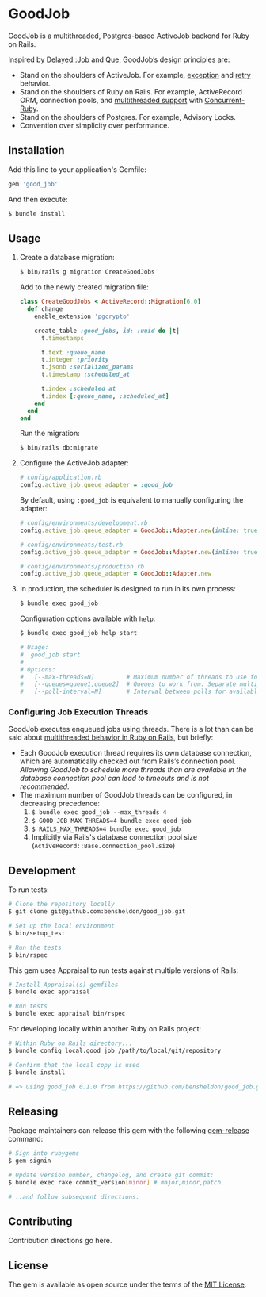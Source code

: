 # GoodJob

GoodJob is a multithreaded, Postgres-based ActiveJob backend for Ruby on Rails.

Inspired by [Delayed::Job](https://github.com/collectiveidea/delayed_job) and [Que](https://github.com/que-rb/que), GoodJob’s design principles are:

- Stand on the shoulders of ActiveJob. For example, [exception](https://edgeguides.rubyonrails.org/active_job_basics.html#exceptions) and [retry](https://edgeguides.rubyonrails.org/active_job_basics.html#retrying-or-discarding-failed-jobs) behavior. 
- Stand on the shoulders of Ruby on Rails. For example, ActiveRecord ORM, connection pools, and [multithreaded support](https://guides.rubyonrails.org/threading_and_code_execution.html) with [Concurrent-Ruby](https://github.com/ruby-concurrency/concurrent-ruby).
- Stand on the shoulders of Postgres. For example, Advisory Locks.
- Convention over simplicity over performance. 

## Installation

Add this line to your application's Gemfile:

```ruby
gem 'good_job'
```

And then execute:
```bash
$ bundle install
```

## Usage

1. Create a database migration:
    ```bash
    $ bin/rails g migration CreateGoodJobs
    ```

    Add to the newly created migration file:

    ```ruby
    class CreateGoodJobs < ActiveRecord::Migration[6.0]
      def change
        enable_extension 'pgcrypto'

        create_table :good_jobs, id: :uuid do |t|
          t.timestamps

          t.text :queue_name
          t.integer :priority
          t.jsonb :serialized_params
          t.timestamp :scheduled_at
   
          t.index :scheduled_at
          t.index [:queue_name, :scheduled_at]
        end
      end
    end
    ```
    
    Run the migration:
    
    ```bash
    $ bin/rails db:migrate
    ```
    
1. Configure the ActiveJob adapter:
    ```ruby
    # config/application.rb
    config.active_job.queue_adapter = :good_job
    ```
    
    By default, using `:good_job` is equivalent to manually configuring the adapter:
    
    ```ruby
    # config/environments/development.rb
    config.active_job.queue_adapter = GoodJob::Adapter.new(inline: true)
   
    # config/environments/test.rb
    config.active_job.queue_adapter = GoodJob::Adapter.new(inline: true)
   
    # config/environments/production.rb
    config.active_job.queue_adapter = GoodJob::Adapter.new
    ```

1. In production, the scheduler is designed to run in its own process:
    ```bash
    $ bundle exec good_job
    ```
   
   Configuration options available with `help`:
   ```bash
   $ bundle exec good_job help start
   
   # Usage:
   #  good_job start
   #
   # Options:
   #   [--max-threads=N]         # Maximum number of threads to use for working jobs (default: ActiveRecord::Base.connection_pool.size)
   #   [--queues=queue1,queue2]  # Queues to work from. Separate multiple queues with commas (default: *)
   #   [--poll-interval=N]       # Interval between polls for available jobs in seconds (default: 1)
   ```
   
### Configuring Job Execution Threads
    
GoodJob executes enqueued jobs using threads. There is a lot than can be said about [multithreaded behavior in Ruby on Rails](https://guides.rubyonrails.org/threading_and_code_execution.html), but briefly:

- Each GoodJob execution thread requires its own database connection, which are automatically checked out from Rails’s connection pool. _Allowing GoodJob to schedule more threads than are available in the database connection pool can lead to timeouts and is not recommended._ 
- The maximum number of GoodJob threads can be configured, in decreasing precedence:
    1. `$ bundle exec good_job --max_threads 4`
    2. `$ GOOD_JOB_MAX_THREADS=4 bundle exec good_job`
    3. `$ RAILS_MAX_THREADS=4 bundle exec good_job`
    4. Implicitly via Rails's database connection pool size (`ActiveRecord::Base.connection_pool.size`)

## Development

To run tests:

```bash
# Clone the repository locally
$ git clone git@github.com:bensheldon/good_job.git

# Set up the local environment
$ bin/setup_test

# Run the tests
$ bin/rspec
```

This gem uses Appraisal to run tests against multiple versions of Rails:

```bash
# Install Appraisal(s) gemfiles
$ bundle exec appraisal

# Run tests
$ bundle exec appraisal bin/rspec

```

For developing locally within another Ruby on Rails project:

```bash
# Within Ruby on Rails directory...
$ bundle config local.good_job /path/to/local/git/repository

# Confirm that the local copy is used
$ bundle install

# => Using good_job 0.1.0 from https://github.com/bensheldon/good_job.git (at /Users/You/Projects/good_job@dc57fb0)
```

## Releasing

Package maintainers can release this gem with the following [gem-release](https://github.com/svenfuchs/gem-release) command:

```bash
# Sign into rubygems
$ gem signin

# Update version number, changelog, and create git commit:
$ bundle exec rake commit_version[minor] # major,minor,patch

# ..and follow subsequent directions. 
```

## Contributing

Contribution directions go here.

## License

The gem is available as open source under the terms of the [MIT License](https://opensource.org/licenses/MIT).
